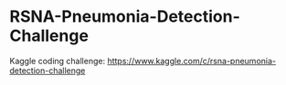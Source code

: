 # RSNA-Pneumonia-Detection-Challenge
Kaggle coding challenge: https://www.kaggle.com/c/rsna-pneumonia-detection-challenge
